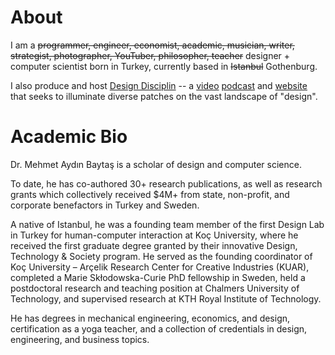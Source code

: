 # About

I am a ~~programmer, engineer, economist, academic, musician, writer, strategist, photographer, YouTuber, philosopher, teacher~~ designer + computer scientist born in Turkey, currently based in ~~Istanbul~~ Gothenburg.

I also produce and host [Design Disciplin](https://www.designdisciplin.com/) -- a [video](https://www.youtube.com/designdisciplin) [podcast](https://podcast.designdisciplin.com/) and [website]((https://www.designdisciplin.com/)) that seeks to illuminate diverse patches on the vast landscape of "design".
  

# **Academic Bio**

Dr. Mehmet Aydın Baytaş is a scholar of design and computer science.

To date, he has co-authored 30+ research publications, as well as research grants which collectively received $4M+ from state, non-profit, and corporate benefactors in Turkey and Sweden.

A native of Istanbul, he was a founding team member of the first Design Lab in Turkey for human-computer interaction at Koç University, where he received the first graduate degree granted by their innovative Design, Technology & Society program. He served as the founding coordinator of Koç University – Arçelik Research Center for Creative Industries (KUAR), completed a Marie Skłodowska-Curie PhD fellowship in Sweden, held a postdoctoral research and teaching position at Chalmers University of Technology, and supervised research at KTH Royal Institute of Technology.

He has degrees in mechanical engineering, economics, and design, certification as a yoga teacher, and a collection of credentials in design, engineering, and business topics.
